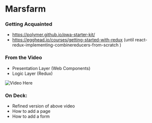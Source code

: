 # Marsfarm

### Getting Acquainted

* https://polymer.github.io/pwa-starter-kit/
* https://egghead.io/courses/getting-started-with-redux (until react-redux-implementing-combinereducers-from-scratch )

### From the Video

* Presentation Layer (Web Components)
* Logic Layer (Redux)

![Video Here](https://public.3.basecamp.com/p/t7o7Wcbn8sqoX1T5o2PnfpQy)

### On Deck:

* Refined version of above video
* How to add a page
* How to add a form